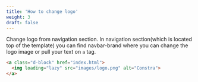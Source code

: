 ```yaml
---
title: 'How to change logo'
weight: 3
draft: false
---
```

 Change logo from navigation section. In navigation section(which is located top of the template) you can find navbar-brand where you can change the logo image or pull your text on `a` tag.

```html
<a class="d-block" href="index.html">
  <img loading="lazy" src="images/logo.png" alt="Constra">
</a>
```